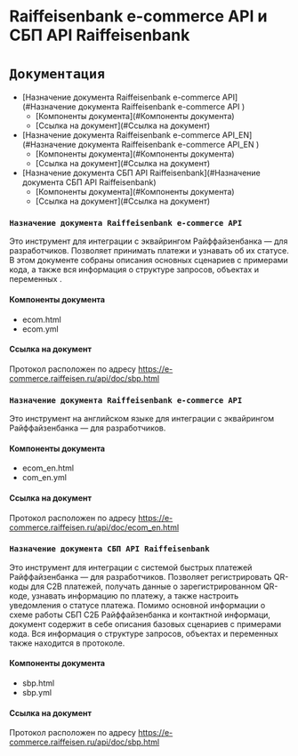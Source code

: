 # Raiffeisenbank e-commerce API и СБП API Raiffeisenbank

#  `Документация`

* [Назначение документа Raiffeisenbank e-commerce API](#Назначение документа Raiffeisenbank e-commerce API )
    * [Компоненты документа](#Компоненты документа)
    * [Ссылка на документ](#Ссылка на документ)
* [Назначение документа Raiffeisenbank e-commerce API_EN](#Назначение документа Raiffeisenbank e-commerce API_EN )
    * [Компоненты документа](#Компоненты документа)
    * [Ссылка на документ](#Ссылка на документ)
* [Назначение документа СБП API Raiffeisenbank](#Назначение документа СБП API Raiffeisenbank)
    * [Компоненты документа](#Компоненты документа)
    * [Ссылка на документ](#Ссылка на документ)
    
### `Назначение документа Raiffeisenbank e-commerce API`    
Это инструмент для интеграции с эквайрингом Райффайзенбанка — для разработчиков. Позволяет принимать платежи и узнавать об их статусе. В этом документе собраны описания основных сценариев с примерами кода, а также вся информация о структуре запросов, объектах и переменных .

#### Компоненты документа
   * ecom.html
   * ecom.yml
   
#### Ссылка на документ
Протокол расположен по адресу https://e-commerce.raiffeisen.ru/api/doc/sbp.html

### `Назначение документа Raiffeisenbank e-commerce API`
Это инструмент на английском языке для интеграции с эквайрингом Райффайзенбанка — для разработчиков.

#### Компоненты документа
   * ecom_en.html
   * com_en.yml
   
#### Ссылка на документ
Протокол расположен по адресу https://e-commerce.raiffeisen.ru/api/doc/ecom_en.html

### `Назначение документа СБП API Raiffeisenbank` 

Это инструмент для интеграции с системой быстрых платежей Райффайзенбанка — для разработчиков. Позволяет регистрировать QR-коды для C2B платежей, получать данные о зарегистрированном  QR-коде, узнавать информацию по платежу, а также настроить уведомления о статусе платежа. Помимо основной информации о схеме работы СБП С2Б Райффайзенбанка и контактной информаци, документ содержит в себе описания базовых сценариев с примерами кода. Вся информация о структуре запросов, объектах и переменных также находится в протоколе.

#### Компоненты документа
   * sbp.html
   * sbp.yml
   
#### Ссылка на документ
Протокол расположен по адресу https://e-commerce.raiffeisen.ru/api/doc/sbp.html

